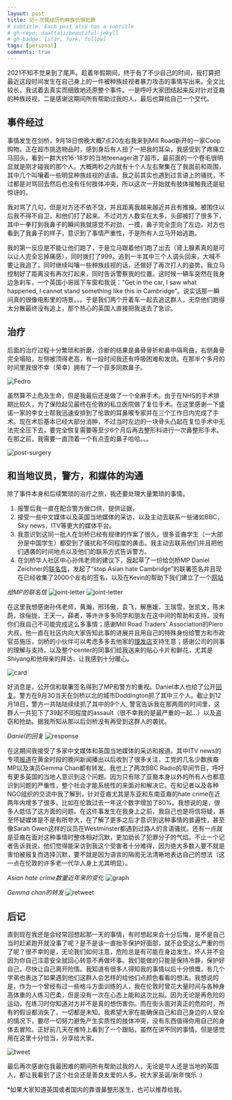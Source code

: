 ```yaml
---
layout: post
title: 记一次我经历的种族仇恨犯罪
# subtitle: Each post also has a subtitle
# gh-repo: daattali/beautiful-jekyll
# gh-badge: [star, fork, follow]
tags: [personal]
comments: true
---
```


2021不知不觉来到了尾声。趁着年假期间，终于有了不少自己的时间，我打算把最近这段时间发生在自己身上的一件被种族歧视者暴力攻击的事情写出来。全文比较长，我试着去真实而细致地还原整个事件。一是呼吁大家团结起来反对针对亚裔的种族歧视，二是感谢这期间所有帮助过我的人，最后也算给自己一个交代。

## 事件经过
事情发生在剑桥，9月18日傍晚大概7点20左右我来到Mill Road新开的一家Coop购物。正在超市挑选物品时，感到身后有人扭了一把我的耳朵，我感受到了疼痛立马回头，看到一群大约16-18岁的当地teenager进了超市，最前面的一个卷毛很明显就是刚才碰我的那个人。大概两秒之内就有十个人左右聚集在了我面前和周围，其中几个叫嚷着一些明显种族歧视的话语。我之前其实也遇到过言语上的骚扰，不过都是对骂回去然后也没有任何肢体冲突，所以这次一开始就有肢体接触我还是挺惊讶的。

我对骂了几句，但是对方还不依不饶，并且距离我越来越近并且有推搡。被围住以后我不得不自卫，和他们打了起来。不过对方人数实在太多，头部被打了很多下，其中一拳打到我鼻子的瞬间我就感觉不对劲，一摸，鼻子完全歪向了左边。对方也看到了我鼻子的样子，意识到了事情严重性，于是所有人立马开始逃跑。

我的第一反应是不能让他们跑了，于是立马跟着他们跑了出去（肾上腺素真的是可以让人完全忘掉痛感），同时拨打了999。追到一半其中三个人调头回来，大喊不要让我追了，同时继续叫嚷一些种族歧视的话，还做好了再次打人的姿势。我立马控制好了距离没有再次打起来，同时告诉警察我的位置。这时候一辆车突然在我身边急刹车，一个英国小哥摇下车窗和我说：“Get in the car, I saw what happened, I cannot stand something like this in Cambridge”。说实话那一瞬间真的很像电影里的场景。。。于是我们两个开着车一起去追这群人，无奈他们跑得太分散最终没有追上，那个热心的英国人直接把我送去了急诊。

## 治疗
后面的治疗过程十分繁琐和折磨，诊断的结果是鼻骨骨折和鼻中隔弯曲，右侧鼻骨完全塌陷，左侧被顶得老高，有一段时间我还有呼吸困难和发烧。在那半个多月的时间里我很不幸（荣幸）拥有了一个菲多同款鼻子。

![Fedro](/assets/img/fedro.png)

虽然算不上危及生命，但是我最后还是做了一个全麻手术。由于在NHS的手术排期比较久，为了保险起见最终在伦敦的私立医院做了复位手术。在这里感谢一下盛诺一家的李女士帮我迅速安排到了伦敦的耳鼻喉专家并在三个工作日内完成了手术。现在术后基本已经大部分消肿，不过当时左边的一块骨头凸起在复位手术中无法完全压下去，要完全恢复需要等至少6个月后再去整形科进行一次鼻整形手术。在那之前，我需要一直顶着一个有点歪的鼻子哈哈。。。

![post-surgery](/assets/img/post-surgery.jpg)


## 和当地议员，警方，和媒体的沟通
除了事件本身和后续繁琐的治疗之旅，我还要处理大量繁琐的事情。
1. 报警后我一直在配合警方做口供，提供证据，
2. 接受一些中文媒体以及英国当地媒体的采访，以及主动去联系一些诸如BBC，Sky news，ITV等更大的媒体平台。
3. 我意识到这同一批人在剑桥已经有规律的作案了很久，很多亚裔学生（一大部分是中国学生）都受到了骚扰和不同程度的袭击。我主动去联系他们并且把他们遇袭的时间地点以及他们的联系方式告诉警方。
4. 在剑桥华人社区中心孙伟老师的建议下，我起草了一份给剑桥MP Daniel Zeichner的[联名信](https://drive.google.com/file/d/19ZBgKiTyczHJMCFXdfCwUBW88khV0DVg/view?usp=sharing)，发起了“stop Asian hate Cambridge”的联署签名并且现在已经收集了2000个左右的签名，以及在Kevin的帮助下我们建立了一个[网站](https://stopasianhatecambridge.notion.site/)

_给MP的联名信_
![joint-letter](/assets/img/Joint_Letter_to_MP_final_page-0001.jpg)
![joint-letter](/assets/img/Joint_Letter_to_MP_final_page-0002.jpg)

在这里我想感谢孙伟老师，黄瀚，邢玮傲，袁飞，解惠媛，王瑞雪，张凯文，陈未蔚，徐俪拢，王天一，薛者，等许许多多同学和朋友在这中间的帮助和支持，没有你们我自己不可能完成这么多事情；感谢Mill Road Traders' Association的Piero大叔，他一直在社区内向大家告知此事的进展并且用自己的特殊身份给警方和市政官员施压，剑桥的小伙伴可以考虑多多去他家的[理发店](https://www.facebook.com/pieroshairdressing/)支持生意；感谢公司的同事的理解与支持，以及整个center的同事们给我送来的贴心卡片和鲜花，尤其是Shiyang和他母亲的拜访，让我感到十分暖心。

![card](/assets/img/card.jpg)

好消息是，公开信和联署签名得到了MP和警方的重视。Daniel本人也给了公开[回复](https://drive.google.com/file/d/1HJQiBS9dzkucPIoa1alLRMKuqQk9R01_/view?usp=sharing)。警方在9月30当天在剑桥以北的城市Doddington抓了其中三个人。截止到12月18日，警方一共陆陆续续抓了其中的9个人, 警官告诉我在那两周的时间里，这群人一共犯下了39起不同程度的assault（很不幸我的是最严重的一起...）以及盗窃和抢劫。据我所知从那以后剑桥没有再受到这群人的袭扰。

_Daniel的回复_
![response](/assets/img/response_letter_from_MP.jpg)

在这期间我接受了多家中文媒体和英国当地媒体的采访和报道。其中ITV news的专项[报道](https://www.itv.com/news/2021-10-06/true-scale-of-covid-hate-crime-against-asians-in-uk-revealed-as-victims-speak-up)在黄金时段的晚间新闻播出以后收到了很多关注，工党的几名少数族裔MP以及演员Gemma Chan都有转发。我也上了两次BBC Radio的早间节目，呼吁有更多英国的当地人意识到这个问题。因为只有除了亚裔本身以外的所有人也都意识到问题的严重性，整个社会才能系统性的来面对和解决它。在和记者以及各种NGO组织的交流中我了解到，针对亚裔尤其是东亚和东南亚裔的hate crime在近两年内增多了很多，比如在伦敦过去一年这个数字增加了80%。我想说的是，很多人低估了这方面的问题。在这件事发生在我身上之前，我自己也是将信将疑，甚至怀疑媒体是不是有所夸大，在了解了更多之后才意识到这种事情的普遍性，甚至像Sarah Owen这样的议员在Westminster都遇到过路人的言语骚扰。还有一点就是亚裔在面对这种事情时整体相对沉默，更加助长了犯罪分子的气焰。不止一个记者告诉我说，他们觉得能采访到我这个受害者十分难得，因为绝大多数人要不就是害怕被报复而选择沉默，要不就是因为语言的隔阂无法清晰地表达自己的想法（这一点在伦敦的许多老一代华人身上尤其明显）。

_Asian hate crime数量近年来的变化_
![graph](/assets/img/graph.png)

_Gemma chan的转发_
![retweet](/assets/img/retweet.jpg)

## 后记
直到现在我还是会经常回想起那一天的事情，有时想起来会十分后悔，是不是自己当时赶紧跑开就没事了呢？是不是该一直抬手保护好面部，就不会受这么严重的伤了呢？很不幸的是，无论我们如何注意，危险总是有可能在身边发生。坏人并不会因为你自己注意安全就回心转意不再做坏事。我们能做的只能是保持冷静，保护好自己，尽快让自己离开险情。我知道有很多人得知我的事情以后十分愤慨，有几个学弟也表达了如果遇到他们这群人会怎样的给他们点颜色看看的想法。我想说的是，作为一个曾经有过一些格斗方面训练的人，我在伦敦时曾花大量时间与各种身高体重的人练习巴柔，但是没有一次在心态上能和这次比拟。因为无论是再危险的运动，在练习时你知道对方并不是真的想伤害你。而在街头面对真正的危险时，所有的假设都消失了，一切都是未知。我希望大家在能确保自己和自己身边的人安全的情况下，要尽一切努力避免产生实质性的肢体冲突，没有东西值得你用自己的身体去冒险。正好前几天在推特上看到了一个跟贴，虽然在讲不同的事情，但是感觉用在这里十分恰当，分享给大家。

![tweet](/assets/img/tweet.png)

最后再次感谢在我最困难的期间所有帮助过我的人，无论是华人还是当地的英国人，都让我看到了这个社会还是善良友爱的人多。祝大家圣诞/新年快乐 :)

*如果大家知道英国或者国内的靠谱鼻整形医生，也可以推荐给我。

<!-- *更新：10月24日又有一名在剑桥的中国女生被骚扰和袭击，至于是否是同一批人还不确定，相关[报道](https://mp.weixin.qq.com/s/Jd4mFYlHoomdmnMsuJ2Rgw) -->

<!-- ==========================================================

其实当时事件发生的第二天起，我就一直在网上发帖讲述此事，一部分是想让大家注意安全，另一个原因是由于这是一个很典型的hate crime，我感觉自己有义务让整个剑桥甚至更大范围内的人们意识到社会中存在的这种危险的针对亚裔的歧视甚至攻击行为。更过分的是，我意识到这同一批人在剑桥已经有规律的作案了很久，很多亚裔学生（一大部分是中国学生）都受到了骚扰和不同程度的袭击。在剑桥华人社区中心孙伟老师的建议下，我起草了一份给剑桥MP Daniel Zeichner的[联名信](https://drive.google.com/file/d/19ZBgKiTyczHJMCFXdfCwUBW88khV0DVg/view?usp=sharing)，发起了“stop Asian hate Cambridge”的联署签名并且现在已经收集了2000个左右的签名，以及帮助建立了一个[网站](https://stopasianhatecambridge.notion.site/)（在这里我想感谢孙伟老师，罗拉，黄瀚，邢玮傲，袁飞，解惠媛，王瑞雪，陈未蔚，徐俪拢，王天一，薛者，等许许多多同学和朋友在这中间的帮助和支持，没有你们我自己不可能完成这么多事情）。

_给MP的联名信_
![joint-letter](/assets/img/Joint_Letter_to_MP_final_page-0001.jpg)
![joint-letter](/assets/img/Joint_Letter_to_MP_final_page-0002.jpg)

好消息是，公开信和联署签名得到了MP和警方官员的重视。Daniel本人也给了公开[回复](https://drive.google.com/file/d/1HJQiBS9dzkucPIoa1alLRMKuqQk9R01_/view?usp=sharing)。警方在9月30当天在剑桥以北的城市Doddington抓了其中三个人。虽然没有把全部人都抓住，但是依然一定程度上震慑住了其他人，据我所知从那以后剑桥没有再受到这群人的袭扰。

_Daniel的回复_
![response](/assets/img/response_letter_from_MP.jpg)

与此同时我也接受了多家中文媒体和英国当地媒体的采访和报道。其中ITV news的专项[报道](https://www.itv.com/news/2021-10-06/true-scale-of-covid-hate-crime-against-asians-in-uk-revealed-as-victims-speak-up)在黄金时段的晚间新闻播出以后收到了很多关注，工党的几名少数族裔MP以及演员Gemma Chan都有转发。在和记者以及各种NGO组织的交流中我才意识到，针对亚裔的hate crime在近两年内增多了很多，比如在伦敦过去一年针对亚裔的hate crime增加了80%。亲自发生在我身上以前，我曾经怀疑媒体有所夸大，现在才知道这种事情现在对于所有亚裔都是一个实际的威胁，无论你是哪国人，只要你长着东亚的面孔，在一些racist看来没有区别。我做手术前照顾我的是一位菲律宾护士，她在照顾我的几天前刚刚在伦敦被一群人尾随并且被问“Are you Chinese?”。在得到了否定的回答后这群人依然尾随她，导致她直接随机敲了街边一户人家的房门求助。我印象深刻的点在于，她说她现在有时出门要戴着黑头巾假装穆斯林，因为东亚和东南亚人们之间并不团结，而“穆斯林更加团结，所以很少有人会骚扰他们”。

_Asian hate crime数量近年来的变化_
![graph](/assets/img/graph.png)

_Gemma chan的转发_
![retweet](/assets/img/retweet.jpg) -->


<!-- *更新：10月24日又有一名在剑桥的中国女生被骚扰和袭击，至于是否是同一批人还不确定，相关[报道](https://mp.weixin.qq.com/s/Jd4mFYlHoomdmnMsuJ2Rgw) -->
